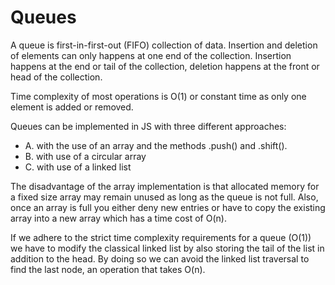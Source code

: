 # Queues
A queue is first-in-first-out (FIFO) collection of data. Insertion and deletion of 
elements can only happens at one end of the collection. Insertion happens at
the end or tail of the collection, deletion happens at the front or head of 
the collection.

Time complexity of most operations is O(1) or constant time as only one element
is added or removed.

Queues can be implemented in JS with three different approaches:
- A. with the use of an array and the methods .push() and .shift().
- B. with use of a circular array
- C. with use of a linked list

The disadvantage of the array implementation is that allocated memory for a fixed size array may remain unused as long as the queue is not full. Also, once an array is full you either deny new entries or have to copy the existing array into a new array which has a time cost of O(n).

If we adhere to the strict time complexity requirements for a queue (O(1)) we have to modify the classical linked list by also storing the tail of the list in addition to the head. By doing so we can avoid the linked list traversal to find the last node, an operation that takes O(n).